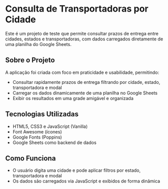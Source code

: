 
# Consulta de Transportadoras por Cidade

Este é um projeto de teste que permite consultar prazos de entrega entre cidades, estados e transportadoras, com dados carregados diretamente de uma planilha do Google Sheets.


## Sobre o Projeto

A aplicação foi criada com foco em praticidade e usabilidade, permitindo:

- Consultar rapidamente prazos de entrega filtrando por cidade, estado, transportadora e modal
- Carregar os dados dinamicamente de uma planilha no Google Sheets
- Exibir os resultados em uma grade amigável e organizada

## Tecnologias Utilizadas

- HTML5, CSS3 e JavaScript (Vanilla)
- Font Awesome (ícones)
- Google Fonts (Poppins)
- Google Sheets como backend de dados

## Como Funciona

- O usuário digita uma cidade e pode aplicar filtros por estado, transportadora e modal
- Os dados são carregados via JavaScript e exibidos de forma dinâmica

